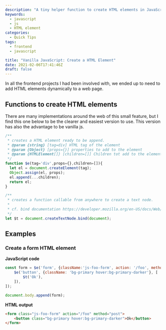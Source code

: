 ```yaml
---
description: "A tiny helper function to create HTML elements in JavaScript"
keywords:
  - javascript
  - js
  - HTML element
categories:
  - Quick Tips
tags:
  - frontend
  - javascript

title: "Vanilla JavaScript: Create a HTML Element"
date: 2021-02-06T17:41:46Z
draft: false
---
```


In all the frontend projects I had been involved with, we ended up to need to add HTML
elements dynamically to a web page.

## Functions to create HTML elements

There are many implementations around the web of this small feature, but I find this one below
to be the clearer and easiest version to use. This version has also the advantage to be vanilla js.

```js
/**
 * creates a HTML element ready to be append.
 * @param {string} [tag=div] HTML tag of the element
 * @param {Object} [props={}] properties to add to the element
 * @param {HTMLElement[]} [children=[]] Children tot add to the element
 */
function $e(tag='div',props={},children=[]){
  let el = document.createElement(tag);
  Object.assign(el, props);
  el.append(...children);
  return el;
}

/**
 * creates a function callable from anywhere to create a text node.
 *
 * cf. bind documentation https://developer.mozilla.org/en-US/docs/Web/JavaScript/Reference/Global_Objects/Function/bind
 */
let $t = document.createTextNode.bind(document);
```

## Examples

### Create a form HTML element

**JavaScript code**

```js
const form = $e('form', {className:'js-foo-form', action: '/foo', method: 'post'}, [
    $e('button', {className: 'bg-primary hover:bg-primary-darker'}, [
  	    $t('Ok'),
    ]),
]);

document.body.append(form);
```

**HTML output**

```html
<form class="js-foo-form" action="/foo" method="post">
    <button class="bg-primary hover:bg-primary-darker">Ok</button>
</form>
```